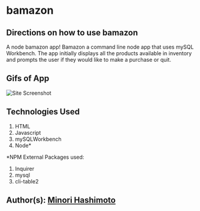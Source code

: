 # bamazon

## Directions on how to use bamazon
A node bamazon app! Bamazon a command line node app that uses mySQL Workbench. The app initially displays all the products available in inventory and prompts the user if they would like to make a purchase or quit. 

## Gifs of App
![Site Screenshot](assets/customerView.gif)

## Technologies Used
1. HTML 
2. Javascript
3. mySQLWorkbench
4. Node*

*NPM External Packages used: 
1. Inquirer
2. mysql
3. cli-table2

## Author(s): [Minori Hashimoto](https://github.com/minori-fh)